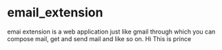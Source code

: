 # email_extension
emai extension is a web application just like gmail through which you can compose mail, get and send mail and like so on.
Hi This is prince 

